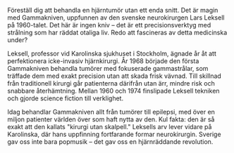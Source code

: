 Föreställ dig att behandla en hjärntumör utan ett enda snitt. Det är magin med Gammakniven, uppfunnen av den svenske neurokirurgen Lars Leksell på 1960-talet. Det här är ingen kniv – det är ett precisionsverktyg med strålning som har räddat otaliga liv. Redo att fascineras av detta medicinska under?

Leksell, professor vid Karolinska sjukhuset i Stockholm, ägnade år åt att perfektionera icke-invasiv hjärnkirurgi. År 1968 började den första Gammakniven behandla tumörer med fokuserade gammastrålar, som träffade dem med exakt precision utan att skada frisk vävnad. Till skillnad från traditionell kirurgi går patienterna därifrån utan ärr, mindre risk och snabbare återhämtning. Mellan 1960 och 1974 finslipade Leksell tekniken och gjorde science fiction till verklighet.

Idag behandlar Gammakniven allt från tumörer till epilepsi, med över en miljon patienter världen över som haft nytta av den. Kul fakta: den är så exakt att den kallats "kirurgi utan skalpell." Leksells arv lever vidare på Karolinska, där hans uppfinning fortfarande formar neurokirurgin. Sverige gav oss inte bara popmusik – det gav oss en hjärnräddande revolution.